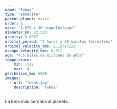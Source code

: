 ```yaml
---
name: "Fobos"
type: "satélite"
parent_planet: marte
order: 1
mass: "1.072 x 10 <sup>16</sup>"
diameter_km: 22.533
gravity: 0.0057
orbital_period: "7 horas y 39 minutos terrestres"
orbital_velocity_kms: 2.13797222
escape_velocity_kms: 0.011
age: "4.5 miles de millones de años"
temperature:
    min: -112
    max: -4
perihelion_km: 6000
images:
  - url: "fobos.jpg"
    description: "Fobos"
---
```


La luna más cercana al planeta.